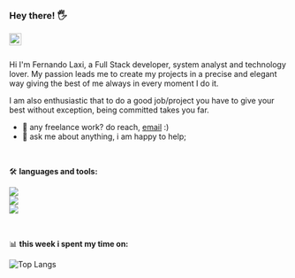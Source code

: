 ### Hey there! 🖐️
<a href="https://www.linkedin.com/in/fer-laxi/">
  <img align="left" alt="Fernando Laxi LinkedIN" width="22px" src="https://svgshare.com/i/xp2.svg" />
</a>

<br />
<br />


Hi I'm Fernando Laxi, a Full Stack developer, system analyst and technology lover. My passion leads me to create my projects in a precise and elegant way giving the best of me always in every moment I do it. 

I am also enthusiastic that to do a good job/project you have to give your best without exception, being committed takes you far.

- 💼 any freelance work? do reach, [email](mailto:fernandopegboard@gmail.com) :)
- 💬 ask me about anything, i am happy to help;
<br/>


🛠️ **languages and tools:**  

<p>
  <a href="https://skillicons.dev">
    <img src="https://skillicons.dev/icons?i=html,css,js,react,tailwind,nextjs," /><br/>
    <img src="https://skillicons.dev/icons?i=prisma,express,nodejs,postgres,mongodb,ts" /><br/>
    <img src="https://skillicons.dev/icons?i=,vite,redux,git,figma" />
  </a>
</p>
<br/>

📊 **this week i spent my time on:**
<!--START_SECTION:waka-->
![Top Langs](https://github-readme-stats.vercel.app/api/top-langs/?username=ferlaxi&layout=donut)

<!--END_SECTION:waka-->


